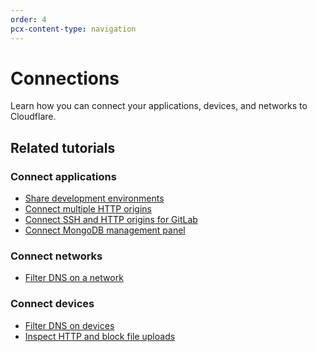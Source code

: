 ```yaml
---
order: 4
pcx-content-type: navigation
---
```


# Connections

Learn how you can connect your applications, devices, and networks to Cloudflare.

<DirectoryListing path="/connections"/>

## Related tutorials

### Connect applications
* [Share development environments](/tutorials/share-new-site)
* [Connect multiple HTTP origins](/tutorials/multi-origin)
* [Connect SSH and HTTP origins for GitLab](/tutorials/gitlab)
* [Connect MongoDB management panel](/tutorials/mongodb-tunnel)

### Connect networks
* [Filter DNS on a network](/tutorials/secure-dns-network)

### Connect devices
* [Filter DNS on devices](/tutorials/secure-dns-devices)
* [Inspect HTTP and block file uploads](/tutorials/block-uploads)
